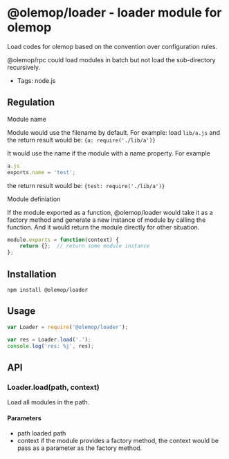 # @olemop/loader - loader module for olemop

Load codes for olemop based on the convention over configuration rules.

@olemop/rpc could load modules in batch but not load the sub-directory recursively.

+ Tags: node.js

## Regulation
Module name

Module would use the filename by default. For example: load ```lib/a.js``` and the return result would be: ```{a: require('./lib/a')}```

It would use the name if the module with a name property. For example

```javascript
a.js
exports.name = 'test';
```
the return result would be: ```{test: require('./lib/a')}```

Module definiation

If the module exported as a function, @olemop/loader would take it as a factory method and generate a new instance of module by calling the function. And it would return the module directly for other situation.

```javascript
module.exports = function(context) {
	return {};	// return some module instance
};
```

## Installation
```
npm install @olemop/loader
```

## Usage
``` javascript
var Loader = require('@olemop/loader');

var res = Loader.load('.');
console.log('res: %j', res);
```

## API
### Loader.load(path, context)
Load all modules in the path.
#### Parameters
+ path loaded path
+ context if the module provides a factory method, the context would be pass as a parameter as the factory method.
